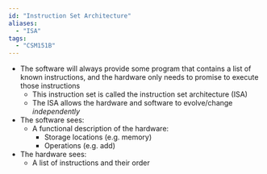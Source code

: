 ```yaml
---
id: "Instruction Set Architecture"
aliases:
  - "ISA"
tags:
  - "CSM151B"
---
```


- The software will always provide some program that contains a list of known
  instructions, and the hardware only needs to promise to execute those
  instructions
  - This instruction set is called the instruction set architecture (ISA)
  - The ISA allows the hardware and software to evolve/change _independently_
- The software sees:
  - A functional description of the hardware:
    - Storage locations (e.g. memory)
    - Operations (e.g. add)
- The hardware sees:
  - A list of instructions and their order
